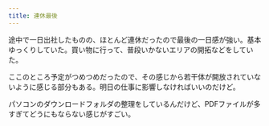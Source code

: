 ```yaml
---
title: 連休最後
---
```


途中で一日出社したものの、ほとんど連休だったので最後の一日感が強い。基本ゆっくりしていた。買い物に行って、普段いかないエリアの開拓などをしていた。

ここのところ予定がつめつめだったので、その感じから若干体が開放されていないように感じる部分もある。明日の仕事に影響しなければいいのだけど。

パソコンのダウンロードフォルダの整理をしているんだけど、PDFファイルが多すぎてどうにもならない感じがすごい。